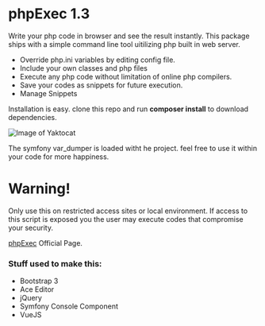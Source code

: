 # phpExec 1.3

Write your php code in browser and see the result instantly. This package ships with a simple command line tool uitilizing php built in web server.

 * Override php.ini variables by editing config file.
 * Include your own classes and php files
 * Execute any php code without limitation of online php compilers.
 * Save your codes as snippets for future execution.
 * Manage Snippets


Installation is easy. clone this repo and run **composer install** to download dependencies.

![Image of Yaktocat](http://blog.hazaveh.net/wp-content/uploads/phpexec-2.png)

The symfony var_dumper is loaded witht he project. feel free to use it within your code for more happiness.

# Warning!
Only use this on restricted access sites or local environment. If access to this script is exposed you the user may execute codes that compromise your security.

[phpExec](https://labs.hazaveh.net/phpexec) Official Page.

### Stuff used to make this:

 * Bootstrap 3
 * Ace Editor
 * jQuery
 * Symfony Console Component
 * VueJS
